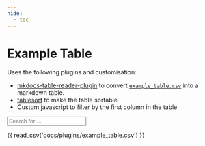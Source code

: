 ```yaml
---
hide:
  - toc
---
```


# Example Table

Uses the following plugins and customisation:

- [mkdocs-table-reader-plugin](https://timvink.github.io/mkdocs-table-reader-plugin/) to convert [`example_table.csv`](./example_table.csv) into a markdown table.
- [tablesort](http://tristen.ca/tablesort/demo/) to make the table sortable
- Custom javascript to filter by the first column in the table

<input type="text" id="myInput" onkeyup="myFunction()" placeholder="Search for ..." title="Type in a name">

{{ read_csv('docs/plugins/example_table.csv') }}

<script src="https://unpkg.com/tablesort@5.3.0/dist/tablesort.min.js"></script>
<script>
  var tables = document.querySelectorAll("article table:not([class])")
  tables.forEach(function(table) {
    new Tablesort(table)
  })
</script>
<script>
  function myFunction() {
    var input, filter, tables, table, tr, td, i;
    input = document.getElementById("myInput");
    filter = input.value.toUpperCase();
    tables = document.querySelectorAll("article table:not([class])")
    table = tables.item(tables.length - 1)
    tr = table.getElementsByTagName("tr");
    for (i = 0; i < tr.length; i++) {
      td = tr[i].getElementsByTagName("td")[0];
      if (td) {
        if (td.innerHTML.toUpperCase().indexOf(filter) > -1) {
          tr[i].style.display = "";
        } else {
          tr[i].style.display = "none";
        }
      }       
    }
  }
</script>